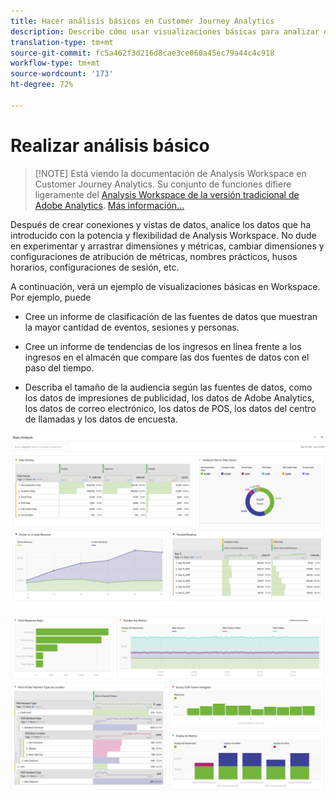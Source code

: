 ```yaml
---
title: Hacer análisis básicos en Customer Journey Analytics
description: Describe cómo usar visualizaciones básicas para analizar datos en Customer Journey Analytics
translation-type: tm+mt
source-git-commit: fc5a462f3d216d8cae3ce060a45ec79a44c4c918
workflow-type: tm+mt
source-wordcount: '173'
ht-degree: 72%

---
```



# Realizar análisis básico

>[!NOTE] Está viendo la documentación de Analysis Workspace en Customer Journey Analytics. Su conjunto de funciones difiere ligeramente del [Analysis Workspace de la versión tradicional de Adobe Analytics](https://docs.adobe.com/content/help/es-ES/analytics/analyze/analysis-workspace/home.html). [Más información...](/help/getting-started/cja-aa.md)

Después de crear conexiones y vistas de datos, analice los datos que ha introducido con la potencia y flexibilidad de Analysis Workspace. No dude en experimentar y arrastrar dimensiones y métricas, cambiar dimensiones y configuraciones de atribución de métricas, nombres prácticos, husos horarios, configuraciones de sesión, etc.

A continuación, verá un ejemplo de visualizaciones básicas en Workspace. Por ejemplo, puede

* Cree un informe de clasificación de las fuentes de datos que muestran la mayor cantidad de eventos, sesiones y personas.

* Cree un informe de tendencias de los ingresos en línea frente a los ingresos en el almacén que compare las dos fuentes de datos con el paso del tiempo.

* Describa el tamaño de la audiencia según las fuentes de datos, como los datos de impresiones de publicidad, los datos de Adobe Analytics, los datos de correo electrónico, los datos de POS, los datos del centro de llamadas y los datos de encuesta.

![](assets/cja-basic-analysis.png)

![](assets/cja-basic-analysis2.png)

